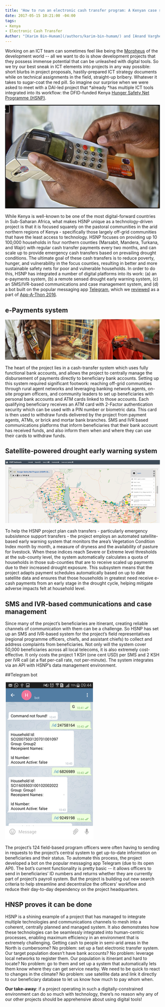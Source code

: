 ```yaml
---
title: 'How to run an electronic cash transfer program: A Kenyan case study'
date: 2017-05-15 10:21:00 -04:00
tags:
- Kenya
- Electronic Cash Transfer
Author: "[Karim Bin-Humam](/authors/karim-bin-humam/) and [Anand Varghese](/authors/anand-varghese/)"
---
```


Working on an ICT team can sometimes feel like being the [Morpheus](https://en.wikipedia.org/wiki/Morpheus_(The_Matrix)) of the development world -- all we want to do is show development projects that they possess immense potential that can be unleashed with digital tools. So we try our best sneak in ICT elements into projects in any way possible: short blurbs in project proposals, hastily-prepared ICT strategy documents while on technical assignments in the field, straight-up bribery. Whatever it takes to sugar-coat the red pill. So imagine our surprise when we were asked to meet with a DAI-led project that \*already \*has multiple ICT tools integrated into its workflow: the DFID-funded Kenya [Hunger Safety Net Programme (HSNP)](http://www.hsnp.or.ke/).

![introphoto.png](/uploads/introphoto.png)

<!--more-->

While Kenya is well-known to be one of the most digital-forward countries in Sub-Saharan Africa, what makes HSNP unique as a technology-driven project is that it is focused squarely on the pastoral communities in the arid northern regions of Kenya - specifically those largely off-grid communities that have the least access to technology. HSNP focuses on providing up 10 100,000 households in four northern counties (Marsabit, Mandera, Turkana, and Wajir) with regular cash transfer payments every two months, and can scale up to provide emergency cash transfers based on prevailing drought conditions. The ultimate goal of these cash transfers is to reduce poverty, hunger, and vulnerability in the focus counties, resulting in better and more sustainable safety nets for poor and vulnerable households. In order to do this, HSNP has integrated a number of digital platforms into its work: (a) an e-payments system, (b) a remote sensed drought early warning system, (c) an SMS/IVR-based communications and case management system, and (d) a bot built on the popular messaging app [Telegram](https://telegram.org/), which we [reviewed](https://dai-global-digital.com/app-a-thon-2016-telegram-for-development.html) as a part of [App-A-Thon 2016](https://dai-global-digital.com/tags/?tag=appathon-2016).

## e-Payments system

![Picture1.png](/uploads/Picture1.png)

The heart of the project lies in a cash-transfer system which uses fully functional bank accounts, and allows the project to centrally manage the disbursement of payments directly to beneficiary bank accounts. Setting up this system required significant footwork: reaching off-grid communities through rural agent networks and leveraging banking network agents, on-site program officers, and community leaders to set up beneficiaries with personal bank accounts and ATM cards linked to those accounts. Each qualifying beneficiary receives an ATM card with 2-Factor authentication security which can be used with a PIN number or biometric data. This card is then used to withdraw funds delivered by the project from payment agents, ATMs, or brick and mortar bank branches. SMS and IVR based communications platforms that inform beneficiaries that their bank account has received funds, and also inform them when and where they can use their cards to withdraw funds.

## Satellite-powered drought early warning system

![Picture4-dea765.png](/uploads/Picture4-dea765.png)

To help the HSNP project plan cash transfers - particularly emergency subsistence support transfers - the project employs an automated satellite-based early warning system that monitors the area’s Vegetation Condition Index month by month, a measure of dryness and the availability of pasture for livestock. When these indices reach Severe or Extreme level thresholds at the sub-county level, the system automatically calculates a quota of households in those sub-counties that are to receive scaled up payments due to their increased drought exposure. This subsystem means that the project adapts payment schedules automatically based on up to date satellite data and ensures that those households in greatest need receive e-cash payments from an early stage in the drought cycle, helping mitigate adverse impacts felt at household level.

## SMS and IVR-based communications and case management

Since many of the project’s beneficiaries are itinerant, creating reliable channels of communication with them can be a challenge. So HSNP has set up an SMS and IVR-based system for the project’s field representatives (regional programme officers, chiefs, and assistant chiefs) to collect and address complaints from beneficiaries. Not only will the system cover 50,000 beneficiaries across all local telecoms, it is also extremely cost-effective. It only costs the project 1 KSH (one cent USD) per SMS and 2 KSH per IVR call (at a flat per-call rate, not per-minute). The system integrates via an API with HSNP’s data management environment.

##Telegram bot

![Picture3.png](/uploads/Picture3.png)

The project’s 124 field-based program officers were often having to sending in requests to the project’s central system to get up-to-date information on beneficiaries and their status. To automate this process, the project developed a bot on the popular messaging app Telegram (due to its open API). The bot’s current functionality is pretty basic -- it allows officers to send in beneficiaries’ ID numbers and returns whether they are currently part of project’s payroll system. But the project is building out new search criteria to help streamline and decentralize the officers’ workflow and reduce their day-to-day dependency on the project headquarters.

## HNSP proves it can be done

HSNP is a shining example of a project that has managed to integrate multiple technologies and communications channels to mesh into a coherent, centrally planned and managed system. It also demonstrates how these technologies can be seamlessly integrated into human-centric processes, enabling maximum efficiency in an environment that is extremely challenging. Getting cash to people in semi-arid areas in the North is cumbersome? No problem: set up a fast electronic transfer system. Our target population doesn’t have bank accounts? No problem: leverage local networks to register them. Our population is itinerant and hard to locate? No problem: go to them and set up a system that automatically lets them know where they can get service nearby. We need to be quick to react to changes in the climate? No problem: use satellite data and link it directly to our beneficiary database to let us know how much to pay whom when.

**Our take-away**: if a project operating in such a digitally-constrained environment can do so much with technology, there’s no reason why any of our other projects should be apprehensive about using digital tools!